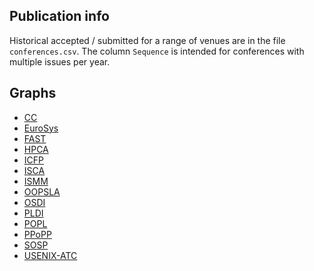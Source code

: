 ## Publication info

Historical accepted / submitted for a range of venues are in the file `conferences.csv`. The column `Sequence` is intended for conferences with
multiple issues per year.

## Graphs

* [CC](graphs/CC.pdf)
* [EuroSys](graphs/EuroSys.pdf)
* [FAST](graphs/FAST.pdf)
* [HPCA](graphs/HPCA.pdf)
* [ICFP](graphs/ICFP.pdf)
* [ISCA](graphs/ISCA.pdf)
* [ISMM](graphs/ISMM.pdf)
* [OOPSLA](graphs/OOPSLA.pdf)
* [OSDI](graphs/OSDI.pdf)
* [PLDI](graphs/PLDI.pdf)
* [POPL](graphs/POPL.pdf)
* [PPoPP](graphs/PPoPP.pdf)
* [SOSP](graphs/SOSP.pdf)
* [USENIX-ATC](graphs/USENIX-ATC.pdf)

